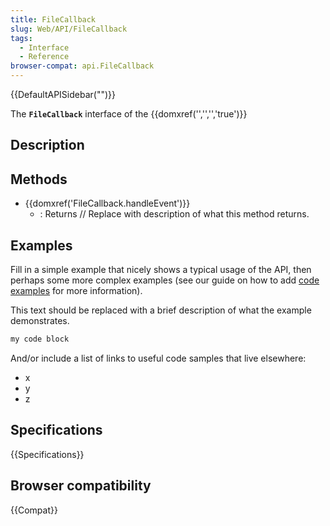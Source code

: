 ```yaml
---
title: FileCallback
slug: Web/API/FileCallback
tags:
  - Interface
  - Reference
browser-compat: api.FileCallback
---
```

{{DefaultAPISidebar("")}}

The **`FileCallback`** interface of the {{domxref('','','','true')}} 

## Description

 





## Methods

- {{domxref('FileCallback.handleEvent')}}
  - : Returns // Replace with description of what this method returns.

## Examples

Fill in a simple example that nicely shows a typical usage of the API, then perhaps some more complex examples (see our guide on how to add [code examples](/en-US/docs/MDN/Contribute/Structures/Code_examples) for more information).

This text should be replaced with a brief description of what the example demonstrates.

```js
my code block
```

And/or include a list of links to useful code samples that live elsewhere:

*   x
*   y
*   z

## Specifications

{{Specifications}}

## Browser compatibility

{{Compat}}

